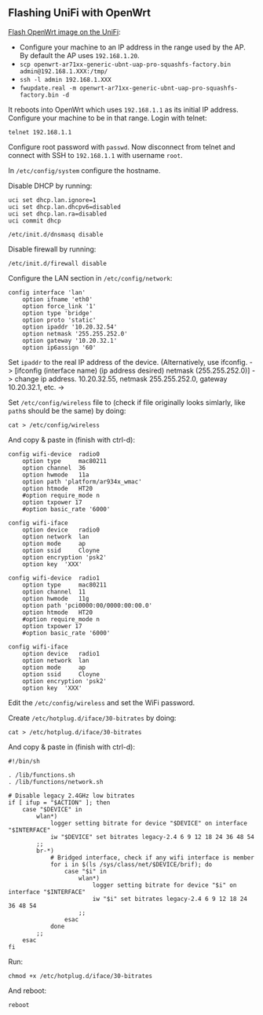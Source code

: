 Flashing UniFi with OpenWrt
---------------------------

[Flash OpenWrt image on the UniFi](http://wiki.openwrt.org/toh/ubiquiti/uappro#installing_a_new_firmware_image):
* Configure your machine to an IP address in the range used by the AP. By default the AP uses `192.168.1.20`.
* `scp openwrt-ar71xx-generic-ubnt-uap-pro-squashfs-factory.bin admin@192.168.1.XXX:/tmp/`
* `ssh -l admin 192.168.1.XXX`
* `fwupdate.real -m openwrt-ar71xx-generic-ubnt-uap-pro-squashfs-factory.bin -d`

It reboots into OpenWrt which uses `192.168.1.1` as its initial IP address. Configure your machine to be in that range. Login with telnet:

```
telnet 192.168.1.1
```

Configure root password with `passwd`. Now disconnect from telnet and connect with SSH to `192.168.1.1` with username `root`.

In `/etc/config/system` configure the hostname.

Disable DHCP by running:

```
uci set dhcp.lan.ignore=1
uci set dhcp.lan.dhcpv6=disabled
uci set dhcp.lan.ra=disabled
uci commit dhcp

/etc/init.d/dnsmasq disable
```

Disable firewall by running:

```
/etc/init.d/firewall disable
```

Configure the LAN section in `/etc/config/network`:

```
config interface 'lan'
	option ifname 'eth0'
	option force_link '1'
	option type 'bridge'
	option proto 'static'
	option ipaddr '10.20.32.54'
	option netmask '255.255.252.0'
	option gateway '10.20.32.1'
	option ip6assign '60'
```

Set `ipaddr` to the real IP address of the device. 
(Alternatively, use ifconfig. 
	-> [ifconfig (interface name) (ip address desired) netmask (255.255.252.0)]
	-> change ip address. 10.20.32.55, netmask 255.255.252.0, gateway 10.20.32.1, etc.
	-> 
	
	

Set `/etc/config/wireless` file to (check if file originally looks simlarly, like `path`s should be the same) by doing:

```
cat > /etc/config/wireless
```

And copy & paste in (finish with ctrl-d):

```
config wifi-device  radio0
	option type     mac80211
	option channel  36
	option hwmode	11a
	option path	'platform/ar934x_wmac'
	option htmode	HT20
	#option require_mode n
	option txpower 17
	#option basic_rate '6000'

config wifi-iface
	option device   radio0
	option network  lan
	option mode     ap
	option ssid     Cloyne
	option encryption 'psk2'
	option key	'XXX'

config wifi-device  radio1
	option type     mac80211
	option channel  11
	option hwmode	11g
	option path	'pci0000:00/0000:00:00.0'
	option htmode	HT20
	#option require_mode n
	option txpower 17
	#option basic_rate '6000'

config wifi-iface
	option device   radio1
	option network  lan
	option mode     ap
	option ssid     Cloyne
	option encryption 'psk2'
	option key	'XXX'
```

Edit the `/etc/config/wireless` and set the WiFi password.

Create `/etc/hotplug.d/iface/30-bitrates` by doing:

```
cat > /etc/hotplug.d/iface/30-bitrates
```

And copy & paste in (finish with ctrl-d):

```
#!/bin/sh

. /lib/functions.sh
. /lib/functions/network.sh

# Disable legacy 2.4GHz low bitrates
if [ ifup = "$ACTION" ]; then
    case "$DEVICE" in
        wlan*)
            logger setting bitrate for device "$DEVICE" on interface "$INTERFACE"
            iw "$DEVICE" set bitrates legacy-2.4 6 9 12 18 24 36 48 54
        ;;
        br-*)
            # Bridged interface, check if any wifi interface is member
            for i in $(ls /sys/class/net/$DEVICE/brif); do
                case "$i" in
                    wlan*)
                        logger setting bitrate for device "$i" on interface "$INTERFACE"
                        iw "$i" set bitrates legacy-2.4 6 9 12 18 24 36 48 54
                    ;;
                esac
            done
        ;;
    esac
fi
```

Run:

```
chmod +x /etc/hotplug.d/iface/30-bitrates
```

And reboot:

```
reboot
```
